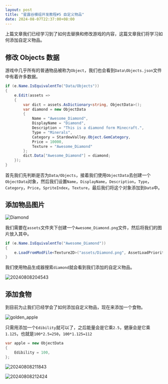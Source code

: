 ```yaml
---
layout: post
title: "星露谷模组开发教程#5 自定义物品"
date: 2024-08-07T22:37:00+08:00
---
```


上篇文章我们已经学习到了如何去替换和修改游戏的内容，这篇文章我们将学习如何添加自定义物品。

## 修改 Objects 数据

游戏中几乎所有的普通物品被称为`Object`，我们也会看到`Data\Objects.json`文件中有着许多数据。

```csharp
if (e.Name.IsEquivalentTo("Data/Objects"))
{
    e.Edit(assets =>
    {
        var dict = assets.AsDictionary<string, ObjectData>();
        var diamond = new ObjectData
        {
            Name = "Awesome_Diamond",
            DisplayName = "Diamond",
            Description = "This is a diamond form Minecraft.",
            Type = "Minerals",
            Category = StardewValley.Object.GemCategory,
            Price = 10000,
            Texture = "Awesome_Diamond"
        };
        dict.Data["Awesome_Diamond"] = diamond;
    });
}
```

首先我们先判断是否为`Data/Objects`，接着我们使用`ObjectData`去创建一个`ObjectData`对象，然后我们设置`Name`，`DisplayName`，`Description`，`Type`，`Category`，`Price`，`SpriteIndex`，`Texture`，最后我们将这个对象添加到`Data`中。

## 添加物品图片

![Diamond](https://s2.loli.net/2024/08/08/MizstxXLmlvdCuU.png)

我们需要在`assets`文件夹下创建一个`Awesome_Diamond.png`文件，然后将我们的图片放入其中。

```csharp
if (e.Name.IsEquivalentTo("Awesome_Diamond"))
{
    e.LoadFromModFile<Texture2D>("assets/Diamond.png", AssetLoadPriority.Medium);
}
```

我们使用物品生成器搜索`diamond`就会看到我们添加的自定义物品。

![20240808204543](https://s2.loli.net/2024/08/08/VlHCRQW7gNsSMTY.png)

## 添加食物

到目前为止我们已经学会了如何添加自定义物品，现在来添加一个食物。

![golden_apple](https://s2.loli.net/2024/08/08/WDstSUOYImE5BTV.png)

只需用添加一个`Edibility`就可以了，之后能量会是它乘`2.5`，健康会是它乘`1.125`，也就是`100*2.5=250`，`100*1.125=112`

```csharp
var apple = new ObjectData
{
    Edibility = 100,
};
```

![20240808211843](https://s2.loli.net/2024/08/08/nhtf7s1oijWJLw8.png)

![20240808212424](https://s2.loli.net/2024/08/08/GarwFI4zmDdTVnb.png)